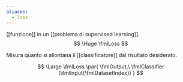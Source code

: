 ```yaml
---
aliases:
  - loss
---
```

[[funzione]] in un [[problema di supervised learning]].
$$
\Huge
\fmlLoss
$$

Misura quanto si allontana il [[classificatore]] dal risultato desiderato.

$$
\Large
\fmlLoss \par{
	\fmlOutput,\ 
	\fmlClassifier (\fmlInput{\fmlDatasetIndex})
}
$$

